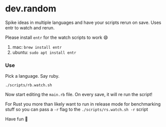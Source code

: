 # dev.random

Spike ideas in multiple languages and have your scripts rerun on save. Uses entr to watch and rerun.

Please install `entr` for the watch scripts to work :smile:

1. mac: `brew install entr`
1. ubuntu: `sudo apt install entr`

### Use

Pick a language. Say ruby.

`./scripts/rb.watch.sh`

Now start editing the `main.rb` file. On every save, it will re run the script!

For Rust you more than likely want to run in release mode for benchmarking stuff so you can pass a `-r` flag to the `./scripts/rs.watch.sh -r` script

Have fun :tada:
